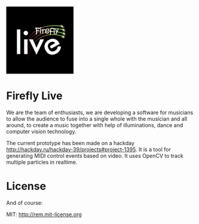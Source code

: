 ![Firefly Live](https://github.com/belkinsky/firefly-live/blob/master/logo_small.jpg)

# Firefly Live

We are the team of enthusiasts, we are developing a software for musicians to allow the audience to fuse into
a single whole with the musician and all around,  to create a music together with help of illuminations,
dance and computer vision technology.

The current prototype has been made on a hackday http://hackday.ru/hackday-39/projects#project-1395.
It is a tool for generating MIDI control events based on video. It uses OpenCV to track multiple particles in realtime.

# License

And of course:

MIT: http://rem.mit-license.org